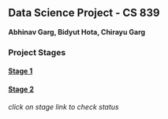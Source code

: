 ## Data Science Project - CS 839  
**Abhinav Garg, Bidyut Hota, Chirayu Garg**

### Project Stages
#### [Stage 1](stage1/README.md)
#### [Stage 2](stage2/README.md)



*click on stage link to check status*
